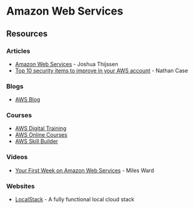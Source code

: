 # Amazon Web Services

## Resources

### Articles

* [Amazon Web Services](https://adayinthelifeof.nl/2020/05/20/aws.html) - Joshua Thijssen
* [Top 10 security items to improve in your AWS account](https://aws.amazon.com/it/blogs/security/top-10-security-items-to-improve-in-your-aws-account/) - Nathan Case

### Blogs

* [AWS Blog](https://aws.amazon.com/blogs/)

### Courses

* [AWS Digital Training](https://aws.amazon.com/training/digital/)
* [AWS Online Courses](https://www.amazon.com/b/?ie=UTF8\&node=14297978011)
* [AWS Skill Builder](https://explore.skillbuilder.aws/learn)

### Videos

* [Your First Week on Amazon Web Services](https://www.youtube.com/watch?v=7CiHBcqw6zc) - Miles Ward

### Websites

* [LocalStack](https://localstack.cloud) - A fully functional local cloud stack
